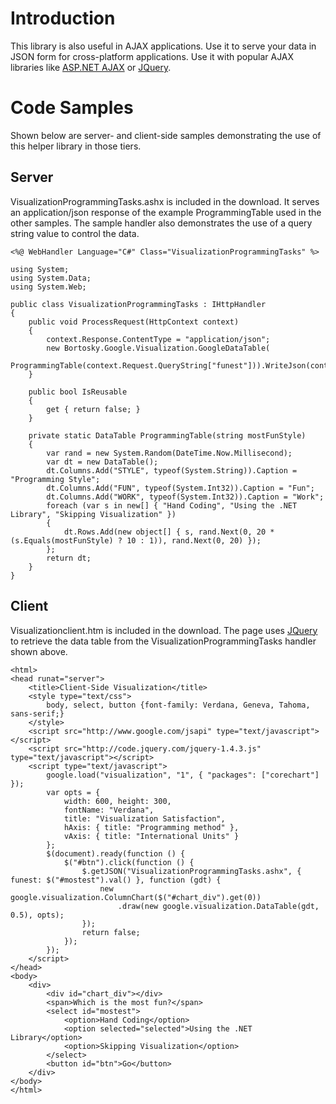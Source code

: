 # Introduction #
This library is also useful in AJAX applications. Use it to serve your data in JSON form for cross-platform applications.  Use it with popular AJAX libraries like [ASP.NET AJAX](http://ajaxcontroltoolkit.codeplex.com) or [JQuery](http://jquery.com).
# Code Samples #
Shown below are server- and client-side samples demonstrating the use of this helper library in those tiers.
## Server ##
VisualizationProgrammingTasks.ashx is included in the download.
It serves an application/json response of the example ProgrammingTable used in the other samples.
The sample handler also demonstrates the use of a query string value to control the data.

```
<%@ WebHandler Language="C#" Class="VisualizationProgrammingTasks" %>

using System;
using System.Data;
using System.Web;

public class VisualizationProgrammingTasks : IHttpHandler
{
    public void ProcessRequest(HttpContext context)
    {
        context.Response.ContentType = "application/json";
        new Bortosky.Google.Visualization.GoogleDataTable(
            ProgrammingTable(context.Request.QueryString["funest"])).WriteJson(context.Response.OutputStream);
    }

    public bool IsReusable
    {
        get { return false; }
    }

    private static DataTable ProgrammingTable(string mostFunStyle)
    {
        var rand = new System.Random(DateTime.Now.Millisecond);
        var dt = new DataTable();
        dt.Columns.Add("STYLE", typeof(System.String)).Caption = "Programming Style";
        dt.Columns.Add("FUN", typeof(System.Int32)).Caption = "Fun";
        dt.Columns.Add("WORK", typeof(System.Int32)).Caption = "Work";
        foreach (var s in new[] { "Hand Coding", "Using the .NET Library", "Skipping Visualization" })
        {
            dt.Rows.Add(new object[] { s, rand.Next(0, 20 * (s.Equals(mostFunStyle) ? 10 : 1)), rand.Next(0, 20) });
        };
        return dt;
    }
}
```
## Client ##
Visualizationclient.htm is included in the download.
The page uses [JQuery](http://jquery.com) to retrieve the data table from the VisualizationProgrammingTasks handler shown above.

```
<html>
<head runat="server">
    <title>Client-Side Visualization</title>
    <style type="text/css">
        body, select, button {font-family: Verdana, Geneva, Tahoma, sans-serif;}
    </style>
    <script src="http://www.google.com/jsapi" type="text/javascript"></script>
    <script src="http://code.jquery.com/jquery-1.4.3.js" type="text/javascript"></script>
    <script type="text/javascript">
        google.load("visualization", "1", { "packages": ["corechart"] });
        var opts = {
            width: 600, height: 300,
            fontName: "Verdana",
            title: "Visualization Satisfaction",
            hAxis: { title: "Programming method" },
            vAxis: { title: "International Units" }
        };
        $(document).ready(function () {
            $("#btn").click(function () {
                $.getJSON("VisualizationProgrammingTasks.ashx", { funest: $("#mostest").val() }, function (gdt) {
                    new google.visualization.ColumnChart($("#chart_div").get(0))
                        .draw(new google.visualization.DataTable(gdt, 0.5), opts);
                });
                return false;
            });
        });
    </script>
</head>
<body>
    <div>
        <div id="chart_div"></div>
        <span>Which is the most fun?</span>
        <select id="mostest">
            <option>Hand Coding</option>
            <option selected="selected">Using the .NET Library</option>
            <option>Skipping Visualization</option>
        </select>
        <button id="btn">Go</button>
    </div>
</body>
</html>

```
